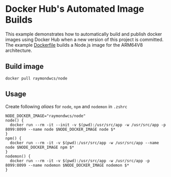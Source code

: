 # Docker Hub's Automated Image Builds
This example demonstrates how to automatically build and publish docker images using Docker Hub when a new version of this project is committed.  The example [Dockerfile](Dockerfile) builds a Node.js image for the ARM64V8 architecture.

## Build image
```
docker pull raymondwcs/node 
```
## Usage
Create following *aliaes* for `node`, `npm` and `nodemon` in `.zshrc`
```
NODE_DOCKER_IMAGE="raymondwcs/node"
node() {
  docker run --rm -it --init -v $(pwd):/usr/src/app -w /usr/src/app -p 8099:8099 --name node $NODE_DOCKER_IMAGE node $*
}
npm() {
  docker run --rm -it -v $(pwd):/usr/src/app -w /usr/src/app --name node $NODE_DOCKER_IMAGE npm $*
}
nodemon() {
  docker run --rm -it -v $(pwd):/usr/src/app -w /usr/src/app -p 8099:8099 --name nodemon $NODE_DOCKER_IMAGE nodemon $*
}
```